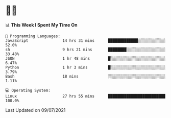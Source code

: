# 👨‍💻
<!--START_SECTION:waka-->
📊 **This Week I Spent My Time On** 

```text
💬 Programming Languages: 
JavaScript               14 hrs 31 mins      █████████████░░░░░░░░░░░░   52.0% 
sh                       9 hrs 21 mins       ████████░░░░░░░░░░░░░░░░░   33.48% 
JSON                     1 hr 48 mins        █░░░░░░░░░░░░░░░░░░░░░░░░   6.47% 
Python                   1 hr 3 mins         █░░░░░░░░░░░░░░░░░░░░░░░░   3.79% 
Bash                     18 mins             ░░░░░░░░░░░░░░░░░░░░░░░░░   1.11%

💻 Operating System: 
Linux                    27 hrs 55 mins      █████████████████████████   100.0%

```


 Last Updated on 09/07/2021
<!--END_SECTION:waka-->
